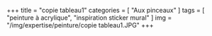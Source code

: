 +++
title = "copie tableau1"
categories = [ "Aux pinceaux" ]
tags = [ "peinture à acrylique", "inspiration sticker mural" ]
img = "/img/expertise/peinture/copie tableau1.JPG"
+++
